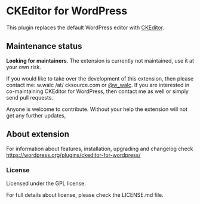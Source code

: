 CKEditor for WordPress
======================

This plugin replaces the default WordPress editor with [CKEditor](http://ckeditor.com).

## Maintenance status

**Looking for maintainers**. The extension is currently not maintained, use it at your own risk.

If you would like to take over the development of this extension, then please contact me: w.walc /at/ cksource.com or [@w_walc](https://twitter.com/w_walc). If you are interested in co-maintaining CKEditor for WordPress, then contact me as well or simply send pull requests.

Anyone is welcome to contribute. Without your help the extension will not get any further updates,

## About extension

For information about features, installation, upgrading and changelog check https://wordpress.org/plugins/ckeditor-for-wordpress/

### License

Licensed under the GPL license.

For full details about license, please check the LICENSE.md file.